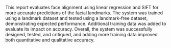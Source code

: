 This report evaluates face alignment using linear regression and SIFT for more accurate predictions of the facial landmarks. The system was trained using a landmark dataset and tested using a landmark-free dataset, demonstrating expected performance. Additional training data was added to evaluate its impact on accuracy. Overall, the system was successfully designed, tested, and critiqued, and adding more training data improved both quantitative and qualitative accuracy.
